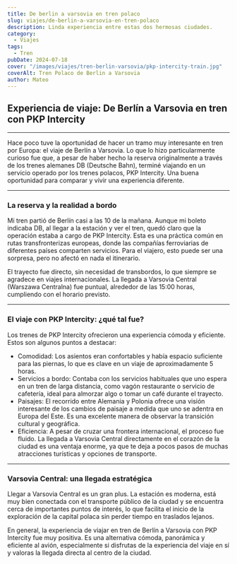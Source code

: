 ```yaml
---
title: De berlin a varsovia en tren polaco
slug: viajes/de-berlin-a-varsovia-en-tren-polaco
description: Linda experiencia entre estas dos hermosas ciudades.
category:
  - Viajes
tags:
  - Tren
pubDate: 2024-07-18
cover: "/images/viajes/tren-berlin-varsovia/pkp-intercity-train.jpg"
coverAlt: Tren Polaco de Berlin a Varsovia
author: Mateo 
---
```


## Experiencia de viaje: De Berlín a Varsovia en tren con PKP Intercity

***

Hace poco tuve la oportunidad de hacer un tramo muy interesante en tren por Europa: el viaje de Berlín a Varsovia. Lo que lo hizo particularmente curioso fue que, a pesar de haber hecho la reserva originalmente a través de los trenes alemanes DB (Deutsche Bahn), terminé viajando en un servicio operado por los trenes polacos, PKP Intercity. Una buena oportunidad para comparar y vivir una experiencia diferente.

***

### La reserva y la realidad a bordo

Mi tren partió de Berlín casi a las 10 de la mañana. Aunque mi boleto indicaba DB, al llegar a la estación y ver el tren, quedó claro que la operación estaba a cargo de PKP Intercity. Esta es una práctica común en rutas transfronterizas europeas, donde las compañías ferroviarias de diferentes países comparten servicios. Para el viajero, esto puede ser una sorpresa, pero no afectó en nada el itinerario.

El trayecto fue directo, sin necesidad de transbordos, lo que siempre se agradece en viajes internacionales. La llegada a Varsovia Central (Warszawa Centralna) fue puntual, alrededor de las 15:00 horas, cumpliendo con el horario previsto.

***

### El viaje con PKP Intercity: ¿qué tal fue?

Los trenes de PKP Intercity ofrecieron una experiencia cómoda y eficiente. Estos son algunos puntos a destacar:

* Comodidad: Los asientos eran confortables y había espacio suficiente para las piernas, lo que es clave en un viaje de aproximadamente 5 horas.
* Servicios a bordo: Contaba con los servicios habituales que uno espera en un tren de larga distancia, como vagón restaurante o servicio de cafetería, ideal para almorzar algo o tomar un café durante el trayecto.
* Paisajes: El recorrido entre Alemania y Polonia ofrece una visión interesante de los cambios de paisaje a medida que uno se adentra en Europa del Este. Es una excelente manera de observar la transición cultural y geográfica.
* Eficiencia: A pesar de cruzar una frontera internacional, el proceso fue fluido. La llegada a Varsovia Central directamente en el corazón de la ciudad es una ventaja enorme, ya que te deja a pocos pasos de muchas atracciones turísticas y opciones de transporte.

***

### Varsovia Central: una llegada estratégica

Llegar a Varsovia Central es un gran plus. La estación es moderna, está muy bien conectada con el transporte público de la ciudad y se encuentra cerca de importantes puntos de interés, lo que facilita el inicio de la exploración de la capital polaca sin perder tiempo en traslados lejanos.

En general, la experiencia de viajar en tren de Berlín a Varsovia con PKP Intercity fue muy positiva. Es una alternativa cómoda, panorámica y eficiente al avión, especialmente si disfrutas de la experiencia del viaje en sí y valoras la llegada directa al centro de la ciudad.
